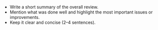 - Write a short summary of the overall review.
- Mention what was done well and highlight the most important issues or improvements.
- Keep it clear and concise (2–4 sentences).  
